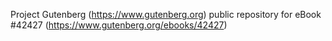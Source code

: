 Project Gutenberg (https://www.gutenberg.org) public repository for eBook #42427 (https://www.gutenberg.org/ebooks/42427)
